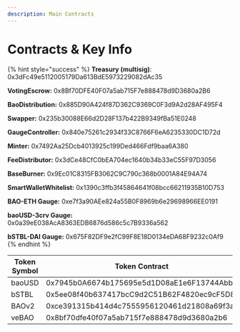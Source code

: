 ```yaml
---
description: Main Contracts
---
```


# Contracts & Key Info

{% hint style="success" %}
**Treasury (multisig)**: 0x3dFc49e5112005179Da613BdE5973229082dAc35

**VotingEscrow:** 0x8Bf70DFE40F07a5ab715F7e888478d9D3680a2B6

**BaoDistribution:** 0x885D90A424f87D362C9369C0F3d9A2d28AF495F4

**Swapper:** 0x235b30088E66d2D28F137b422B9349fBa51E0248

**GaugeController:** 0x840e75261c2934f33C8766F6eA6235330DC1D72d

**Minter:** 0x7492Aa25Dcb4013925c199Ded466Fdf9baa6A380

**FeeDistributor:** 0x3dCe48CfC0bEA704ec1640b34b33eC55F97D3056

**BaseBurner:** 0x9Ec01C8315FB3062C9C790c368b0001A84E94A74

**SmartWalletWhitelist:** 0x1390c3ffb3f45864641f08bcc66211935B10D753

**BAO-ETH Gauge:** 0xe7f3a90AEe824a55B0F8969b6e29698966EE0191

**baoUSD-3crv Gauge:** 0x0a39eE038AcA8363EDB6876d586c5c7B9336a562

**bSTBL-DAI Gauge:** 0x675F82DF9e2fC99F8E18D0134eDA68F9232c0Af9
{% endhint %}

<table><thead><tr><th width="165">Token Symbol</th><th width="159.33333333333331">Token Contract</th><th align="center">Pool</th></tr></thead><tbody><tr><td>baoUSD</td><td>0x7945b0A6674b175695e5d1D08aE1e6F13744Abb0</td><td align="center"><a href="https://curve.fi/#/ethereum/pools/factory-v2-84/swap">https://curve.fi/#/ethereum/pools/factory-v2-84/swap</a></td></tr><tr><td>bSTBL</td><td>0x5ee08f40b637417bcC9d2C51B62F4820ec9cF5D8</td><td align="center"><a href="https://curve.fi/#/ethereum/pools/factory-crypto-61/swap">https://curve.fi/#/ethereum/pools/factory-crypto-61/swap</a></td></tr><tr><td>BAOv2</td><td>0xce391315b414d4c7555956120461d21808a69f3a</td><td align="center"><a href="https://app.uniswap.org/#/tokens/ethereum/0xce391315b414d4c7555956120461d21808a69f3a">https://app.uniswap.org/#/tokens/ethereum/0xce391315b414d4c7555956120461d21808a69f3a</a></td></tr><tr><td>veBAO</td><td>0x8bf70dfe40f07a5ab715f7e888478d9d3680a2b6</td><td align="center"><a href="https://etherscan.io/address/0x8bf70dfe40f07a5ab715f7e888478d9d3680a2b6">https://etherscan.io/address/0x8bf70dfe40f07a5ab715f7e888478d9d3680a2b6</a></td></tr></tbody></table>

